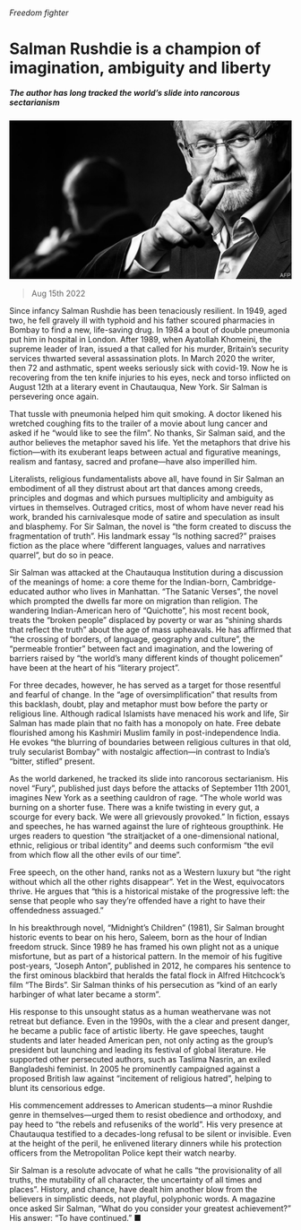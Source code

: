 ###### Freedom fighter

# Salman Rushdie is a champion of imagination, ambiguity and liberty 

##### The author has long tracked the world’s slide into rancorous sectarianism 

![image](images/20220820_CUP008.jpg) 

> Aug 15th 2022 

Since infancy Salman Rushdie has been tenaciously resilient. In 1949, aged two, he fell gravely ill with typhoid and his father scoured pharmacies in Bombay to find a new, life-saving drug. In 1984 a bout of double pneumonia put him in hospital in London. After 1989, when Ayatollah Khomeini, the supreme leader of Iran, issued a that called for his murder, Britain’s security services thwarted several assassination plots. In March 2020 the writer, then 72 and asthmatic, spent weeks seriously sick with covid-19. Now he is recovering from the ten knife injuries to his eyes, neck and torso inflicted on August 12th at a literary event in Chautauqua, New York. Sir Salman is persevering once again. 

That tussle with pneumonia helped him quit smoking. A doctor likened his wretched coughing fits to the trailer of a movie about lung cancer and asked if he “would like to see the film”. No thanks, Sir Salman said, and the author believes the metaphor saved his life. Yet the metaphors that drive his fiction—with its exuberant leaps between actual and figurative meanings, realism and fantasy, sacred and profane—have also imperilled him. 

Literalists, religious fundamentalists above all, have found in Sir Salman an embodiment of all they distrust about art that dances among creeds, principles and dogmas and which pursues multiplicity and ambiguity as virtues in themselves. Outraged critics, most of whom have never read his work, branded his carnivalesque mode of satire and speculation as insult and blasphemy. For Sir Salman, the novel is “the form created to discuss the fragmentation of truth”. His landmark essay “Is nothing sacred?” praises fiction as the place where “different languages, values and narratives quarrel”, but do so in peace.

Sir Salman was attacked at the Chautauqua Institution during a discussion of the meanings of home: a core theme for the Indian-born, Cambridge-educated author who lives in Manhattan. “The Satanic Verses”, the novel which prompted the  dwells far more on migration than religion. The wandering Indian-American hero of “Quichotte”, his most recent book, treats the “broken people” displaced by poverty or war as “shining shards that reflect the truth” about the age of mass upheavals. He has affirmed that “the crossing of borders, of language, geography and culture”, the “permeable frontier” between fact and imagination, and the lowering of barriers raised by “the world’s many different kinds of thought policemen” have been at the heart of his “literary project”.

For three decades, however, he has served as a target for those resentful and fearful of change. In the “age of oversimplification” that results from this backlash, doubt, play and metaphor must bow before the party or religious line. Although radical Islamists have menaced his work and life, Sir Salman has made plain that no faith has a monopoly on hate. Free debate flourished among his Kashmiri Muslim family in post-independence India. He evokes “the blurring of boundaries between religious cultures in that old, truly secularist Bombay” with nostalgic affection—in contrast to India’s “bitter, stifled” present.

As the world darkened, he tracked its slide into rancorous sectarianism. His novel “Fury”, published just days before the attacks of September 11th 2001, imagines New York as a seething cauldron of rage. “The whole world was burning on a shorter fuse. There was a knife twisting in every gut, a scourge for every back. We were all grievously provoked.” In fiction, essays and speeches, he has warned against the lure of righteous groupthink. He urges readers to question “the straitjacket of a one-dimensional national, ethnic, religious or tribal identity” and deems such conformism “the evil from which flow all the other evils of our time”.

Free speech, on the other hand, ranks not as a Western luxury but “the right without which all the other rights disappear”. Yet in the West, equivocators thrive. He argues that “this is a historical mistake of the progressive left: the sense that people who say they’re offended have a right to have their offendedness assuaged.”

In his breakthrough novel, “Midnight’s Children” (1981), Sir Salman brought historic events to bear on his hero, Saleem, born as the hour of Indian freedom struck. Since 1989 he has framed his own plight not as a unique misfortune, but as part of a historical pattern. In the memoir of his fugitive post-years, “Joseph Anton”, published in 2012, he compares his sentence to the first ominous blackbird that heralds the fatal flock in Alfred Hitchcock’s film “The Birds”. Sir Salman thinks of his persecution as “kind of an early harbinger of what later became a storm”. 

His response to this unsought status as a human weathervane was not retreat but defiance. Even in the 1990s, with the  a clear and present danger, he became a public face of artistic liberty. He gave speeches, taught students and later headed American pen, not only acting as the group’s president but launching and leading its festival of global literature. He supported other persecuted authors, such as Taslima Nasrin, an exiled Bangladeshi feminist. In 2005 he prominently campaigned against a proposed British law against “incitement of religious hatred”, helping to blunt its censorious edge.

His commencement addresses to American students—a minor Rushdie genre in themselves—urged them to resist obedience and orthodoxy, and pay heed to “the rebels and refuseniks of the world”. His very presence at Chautauqua testified to a decades-long refusal to be silent or invisible. Even at the height of the peril, he enlivened literary dinners while his protection officers from the Metropolitan Police kept their watch nearby.

Sir Salman is a resolute advocate of what he calls “the provisionality of all truths, the mutability of all character, the uncertainty of all times and places”. History, and chance, have dealt him another blow from the believers in simplistic deeds, not playful, polyphonic words. A magazine once asked Sir Salman, “What do you consider your greatest achievement?” His answer: “To have continued.” ■

